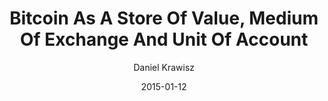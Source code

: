---
layout: writing
title: Bitcoin As A Store Of Value, Medium Of Exchange And Unit Of Account
date: 2015-01-12
categories: ['Nakamoto Institute']
author: ['Daniel Krawisz']
excerpt: Some recent mumblings on CoinDesk on the idea of a cryptocurrency whose value is stabilized with a built-in prescription that manages its supply provoked me to write this article on why this is a vain dream. There is a common fallacy which says that price stability is required in order for a currency to function as a form of money.
external_url: https://nakamotoinstitute.org/mempool/bitcoin-as-a-store-of-value-unit-of-account-and-medium-of-exchange/
---